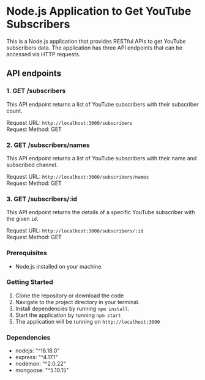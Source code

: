 # Node.js Application to Get YouTube Subscribers

This is a Node.js application that provides RESTful APIs to get YouTube subscribers data. The application has three API endpoints that can be accessed via HTTP requests.

## API endpoints

### 1. GET /subscribers
This API endpoint returns a list of YouTube subscribers with their subscriber count.  

Request URL: `http://localhost:3000/subscribers`  
Request Method: GET

### 2. GET /subscribers/names
This API endpoint returns a list of YouTube subscribers with their name and subscribed channel.

Request URL: `http://localhost:3000/subscribers/names`   
Request Method: GET

### 3. GET /subscribers/:id
This API endpoint returns the details of a specific YouTube subscriber with the given `id`.
 
Request URL: `http://localhost:3000/subscribers/:id`  
Request Method: GET

### Prerequisites
- Node.js installed on your machine.

### Getting Started

1. Clone the repository or download the code
2. Navigate to the project directory in your terminal.
3. Install dependencies by running `npm install`.
4. Start the application by running `npm start` 
5. The application will be running on `http://localhost:3000` 

### Dependencies
 - nodejs: "^16.18.0"
 - express: "^4.17.1"
 - nodemon: "^2.0.22"
 - mongoose: "^5.10.15"
 




